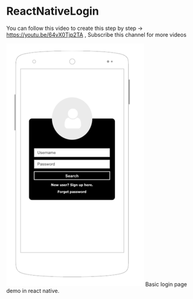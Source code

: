 # ReactNativeLogin
You can follow this video to create this step by step -> https://youtu.be/64vX0Tjp2TA ,
Subscribe this channel for more videos

![Login](https://github.com/trimitrtechnologies/ReactNativeLogin/blob/master/Screen%20Shot%202019-02-23%20at%208.27.35%20PM.png)
Basic login page demo in react native.
